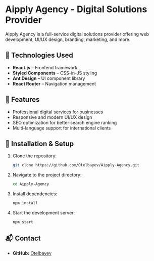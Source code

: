 # Aipply Agency - Digital Solutions Provider

Aipply Agency is a full-service digital solutions provider offering web development, UI/UX design, branding, marketing, and more.

## 🚀 Technologies Used
- **React.js** – Frontend framework
- **Styled Components** – CSS-in-JS styling
- **Ant Design** – UI component library
- **React Router** – Navigation management

## 📂 Features
- Professional digital services for businesses
- Responsive and modern UI/UX design
- SEO optimization for better search engine ranking
- Multi-language support for international clients

## 🔧 Installation & Setup
1. Clone the repository:
   ```sh
   git clone https://github.com/Otelbayev/Aipply-Agency.git
   ```
2. Navigate to the project directory:
   ```sh
   cd Aipply-Agency
   ```
3. Install dependencies:
   ```sh
   npm install
   ```
4. Start the development server:
   ```sh
   npm start
   ```

## 📬 Contact
- **GitHub:** [Otelbayev](https://github.com/Otelbayev/Aipply-Agency)
